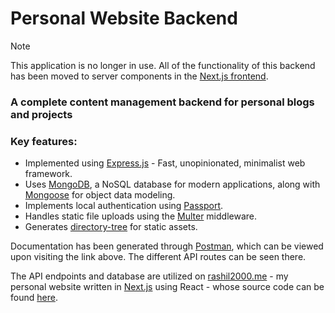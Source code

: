 # Personal Website Backend

> [!NOTE]
> This application is no longer in use. All of the functionality of this backend has been moved to server components in the [Next.js frontend](https://github.com/rashil2000/rashil2000.me/). 

### A complete content management backend for personal blogs and projects

### Key features:

- Implemented using [Express.js](https://expressjs.com/) - Fast, unopinionated, minimalist web framework.
- Uses [MongoDB](https://www.mongodb.com/), a NoSQL database for modern applications, along with [Mongoose](https://mongoosejs.com/) for object data modeling.
- Implements local authentication using [Passport](http://www.passportjs.org/).
- Handles static file uploads using the [Multer](https://github.com/expressjs/multer) middleware.
- Generates [directory-tree](https://github.com/mihneadb/node-directory-tree) for static assets.

Documentation has been generated through [Postman](https://www.postman.com/), which can be viewed upon visiting the link above. The different API routes can be seen there.

The API endpoints and database are utilized on [rashil2000.me](https://rashil2000.me/) - my personal website written in [Next.js](https://nextjs.org) using React - whose source code can be found [here](https://github.com/rashil2000/rashil2000.me/).
